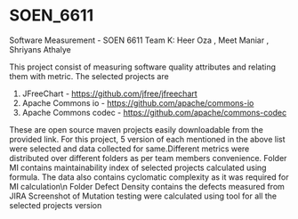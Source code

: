 # SOEN_6611
Software Measurement - SOEN 6611
Team K:
Heer Oza	,
Meet Maniar	,
Shriyans Athalye	

This project consist of measuring software quality attributes and relating them with metric.
The selected projects are
1) JFreeChart - https://github.com/jfree/jfreechart
2) Apache Commons io - https://github.com/apache/commons-io
3) Apache Commons codec - https://github.com/apache/commons-codec

These are open source maven projects easily downloadable from the provided link. For this project, 5 version of each mentioned in the above list were selected and data collected for same.Different metrics were distributed over different folders as per team members convenience.
Folder MI contains maintainability index of selected projects calculated using formula. The data also contains cyclomatic complexity as it was required for MI calculation\n
Folder Defect Density contains the defects measured from JIRA 
Screenshot of Mutation testing were calculated using tool for all the selected projects version
